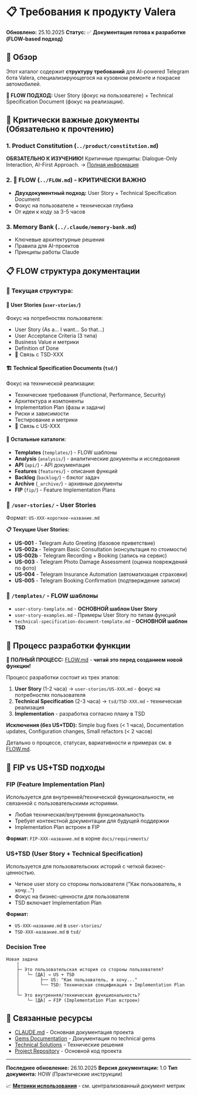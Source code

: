 # 📋 Требования к продукту Valera

**Обновлено:** 25.10.2025
**Статус:** ✅ **Документация готова к разработке (FLOW-based подход)**

## 🎯 Обзор

Этот каталог содержит **структуру требований** для AI-powered Telegram бота Valera, специализирующегося на кузовном ремонте и покраске автомобилей.

**🚀 FLOW ПОДХОД:** User Story (фокус на пользователе) + Technical Specification Document (фокус на реализации).

## 🚀 Критически важные документы (Обязательно к прочтению)

### 1. **Product Constitution** (`../product/constitution.md`)
**ОБЯЗАТЕЛЬНО К ИЗУЧЕНИЮ!** Критичные принципы: Dialogue-Only Interaction, AI-First Approach.
→ [Полная информация](../product/constitution.md)

### 2. **🔄 FLOW** (`../FLOW.md`) - **КРИТИЧЕСКИ ВАЖНО**
- **Двухдокументный подход:** User Story + Technical Specification Document
- Фокус на пользователе + техническая глубина
- От идеи к коду за 3-5 часов

### 3. **Memory Bank** (`../.claude/memory-bank.md`)
- Ключевые архитектурные решения
- Правила для AI-проектов
- Принципы работы Claude


## 📋 **FLOW структура документации**

### 📂 **Текущая структура:**

#### 📝 **User Stories** (`user-stories/`)
Фокус на потребностях пользователя:
- User Story (As a... I want... So that...)
- User Acceptance Criteria (3 типа)
- Business Value и метрики
- Definition of Done
- 🔗 Связь с TSD-XXX

#### 🏗️ **Technical Specification Documents** (`tsd/`)
Фокус на технической реализации:
- Технические требования (Functional, Performance, Security)
- Архитектура и компоненты
- Implementation Plan (фазы и задачи)
- Риски и зависимости
- Тестирование и метрики
- 🔗 Связь с US-XXX

#### 📂 **Остальные каталоги:**
- **Templates** (`templates/`) - FLOW шаблоны
- **Analysis** (`analysis/`) - аналитические документы и исследования
- **API** (`api/`) - API документация
- **Features** (`features/`) - описания функций
- **Backlog** (`backlog/`) - бэклог задач
- **Archive** (`_archive/`) - архивные документы
- **FIP** (`fip/`) - Feature Implementation Plans

### 📂 `/user-stories/` - User Stories
Формат: `US-XXX-короткое-название.md`

**📋 Текущие User Stories:**
- **US-001** - Telegram Auto Greeting (базовое приветствие)
- **US-002a** - Telegram Basic Consultation (консультация по стоимости)
- **US-002b** - Telegram Recording + Booking (запись на сервис)
- **US-003** - Telegram Photo Damage Assessment (оценка повреждений по фото)
- **US-004** - Telegram Insurance Automation (автоматизация страховки)
- **US-005** - Telegram Booking Confirmation (подтверждение записи)

### 📂 `/templates/` - FLOW шаблоны
- `user-story-template.md` - **ОСНОВНОЙ шаблон User Story**
- `user-story-examples.md` - Примеры User Story по типам функций
- `technical-specification-document-template.md` - **ОСНОВНОЙ шаблон TSD**

## 🔄 Процесс разработки функции

**🚀 ПОЛНЫЙ ПРОЦЕСС:** [FLOW.md](../FLOW.md) - **читай это перед созданием новой функции!**

Процесс разработки состоит из трех этапов:
1. **User Story** (1-2 часа) → `user-stories/US-XXX.md` - фокус на потребностях пользователя
2. **Technical Specification** (2-3 часа) → `tsd/TSD-XXX.md` - техническая реализация
3. **Implementation** - разработка согласно плану в TSD

**Исключения (без US+TDD):** Simple bug fixes (< 1 часа), Documentation updates, Configuration changes, Small refactors (< 2 часов)

Детально о процессе, статусах, вариативности и примерах см. в [FLOW.md](../FLOW.md).

## 🔄 FIP vs US+TSD подходы

### FIP (Feature Implementation Plan)
Используется для внутренней/технической функциональности, не связанной с пользовательскими историями.
- Любая техническая/внутренняя функциональность
- Требует контекстной документации для будущей поддержки
- Implementation Plan встроен в FIP

**Формат:** `FIP-XXX-название.md` в корне `docs/requirements/`

### US+TSD (User Story + Technical Specification)
Используется для пользовательских историй с четкой бизнес-ценностью.
- Четкое user story со стороны пользователя ("Как пользователь, я хочу...")
- Фокус на бизнес-ценности для пользователя
- TSD включает Implementation Plan

**Формат:**
- `US-XXX-название.md` в `user-stories/`
- `TSD-XXX-название.md` в `tsd/`

### Decision Tree
```
Новая задача
    │
    ├─ Это пользовательская история со стороны пользователя?
    │   └─ [ДА] → US + TSD
    │        ├── US: "Как пользователь, я хочу..."
    │        └── TSD: Техническая спецификация + Implementation Plan
    │
    └─ Это внутренняя/техническая функциональность?
        └─ [ДА] → FIP (Implementation Plan встроен)
```

## 🔗 Связанные ресурсы

- [CLAUDE.md](../../CLAUDE.md) - Основная документация проекта
- [Gems Documentation](../gems/) - Документация по technical gems
- [Technical Solutions](../technical-solutions/) - Технические решения
- [Project Repository](../../) - Основной код проекта

---

**Последнее обновление:** 26.10.2025
**Версия документации:** 1.0
**Тип документа:** HOW (Практические инструкции)

📈 **[Метрики использования](../docs-usage-metrics.md#docsrequirementsreadmemd)** - см. централизованный документ метрик